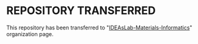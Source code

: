 # REPOSITORY TRANSFERRED
This repository has been transferred to "[IDEAsLab-Materials-Informatics](https://github.com/IDEAsLab-Materials-Informatics/ML-phase-fraction-MPEAs)" organization page.
